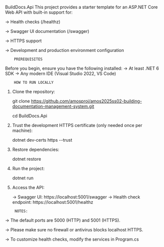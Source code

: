 BuildDocs.Api 
This project provides a starter template for an ASP.NET Core Web API with built-in support for:

-> Health checks (/healthz)

-> Swagger UI documentation (/swagger)

-> HTTPS support

-> Development and production environment configuration

        PREREQUISITES
Before you begin, ensure you have the following installed:
    -> At least .NET 6 SDK
    -> Any modern IDE (Visual Studio 2022, VS Code)

        HOW TO RUN LOCALLY
1. Clone the repository:

    git clone https://github.com/amosproj/amos2025ss02-building-documentation-management-system.git

    cd BuildDocs.Api

2. Trust the development HTTPS certificate (only needed once per machine):

    dotnet dev-certs https --trust

3. Restore dependencies:

    dotnet restore

4. Run the project:

    dotnet run

5. Access the API: 

    -> Swagger UI: https://localhost:5001/swagger
    -> Health check endpoint: https://localhost:5001/healthz


        NOTES:

-> The default ports are 5000 (HTTP) and 5001 (HTTPS). 

-> Please make sure no firewall or antivirus blocks localhost HTTPS.

-> To customize health checks, modify the services in Program.cs

